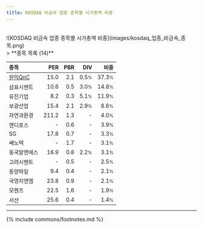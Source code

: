 ```yaml
---
title: KOSDAQ 비금속 업종 종목별 시가총액 비중
---
```

<br>
![KOSDAQ 비금속 업종 종목별 시가총액 비중](images/kosdaq_업종_비금속_종목.png)
<br>
> **종목 목록 (14)**<a id="list"></a>

| **종목** | **PER** | **PBR** | **DIV** | **비중** |
| :------- | ------: | ------: | ------: | -------: |
| [원익QnC](/074600/) | 15.0 | 2.1 | 0.5<small>%</small> | 37.3<small>%</small> |
| 삼표시멘트 | 10.6 | 0.5 | 3.0<small>%</small> | 14.8<small>%</small> |
| 유진기업 | 8.2 | 0.3 | 5.1<small>%</small> | 11.9<small>%</small> |
| 보광산업 | 15.4 | 2.1 | 2.9<small>%</small> | 8.6<small>%</small> |
| 자연과환경 | 211.2 | 1.3 | - | 4.0<small>%</small> |
| 앤디포스 | - | 0.6 | - | 3.9<small>%</small> |
| SG | 17.8 | 0.7 | - | 3.3<small>%</small> |
| 쎄노텍 | - | 1.7 | - | 3.1<small>%</small> |
| 동국알앤에스 | 16.9 | 0.8 | 2.2<small>%</small> | 3.1<small>%</small> |
| 고려시멘트 | - | 0.5 | - | 2.5<small>%</small> |
| 동양파일 | 9.4 | 0.4 | - | 2.1<small>%</small> |
| 국영지앤엠 | 23.8 | 0.9 | - | 2.1<small>%</small> |
| 모헨즈 | 22.5 | 1.6 | - | 1.9<small>%</small> |
| 서산 | 25.6 | 0.4 | - | 1.4<small>%</small> |

---
{% include commons/footnotes.md %}